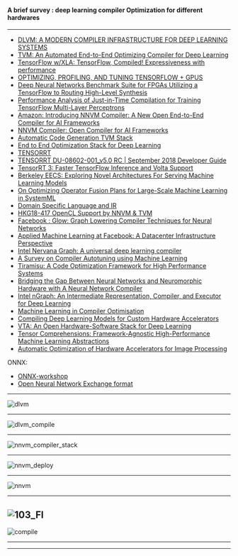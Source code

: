 #### A brief survey : deep learning compiler Optimization for different hardwares

-------------

- [DLVM: A MODERN COMPILER INFRASTRUCTURE FOR
DEEP LEARNING SYSTEMS](https://arxiv.org/pdf/1711.03016.pdf)
- [TVM: An Automated End-to-End Optimizing Compiler for Deep Learning](https://arxiv.org/pdf/1802.04799v2.pdf)
- [TensorFlow w/XLA:
TensorFlow, Compiled!
Expressiveness with performance](https://autodiff-workshop.github.io/slides/JeffDean.pdf)
- [OPTIMIZING, PROFILING, AND TUNING
TENSORFLOW + GPUS](http://on-demand.gputechconf.com/gtc-eu/2017/presentation/23363-chris-fregly-optimizing-profiling-and-deploying-tensorflow-ai-models-in-production-with-gpus.pdf)
- [Deep Neural Networks Benchmark Suite for FPGAs Utilizing a
TensorFlow to Routing High-Level Synthesis](http://www.ece.ubc.ca/~ameer/publications/Abdelhadi-Poster-2018July-COHESA_AGM18-DeepLearningBenchmarksFPGAs.pdf)
- [Performance Analysis of Just-in-Time Compilation
for Training TensorFlow Multi-Layer Perceptrons](https://researcher.watson.ibm.com/researcher/files/us-ealtman/FASTPATH_2018_paper_2.pdf)
- [Amazon: Introducing NNVM Compiler: A New Open End-to-End Compiler for AI Frameworks](https://aws.amazon.com/blogs/machine-learning/introducing-nnvm-compiler-a-new-open-end-to-end-compiler-for-ai-frameworks/)
- [NNVM Compiler: Open Compiler for AI Frameworks](https://tvm.ai/2017/10/06/nnvm-compiler-announcement.html)
- [Automatic Code Generation
 TVM Stack](http://dlsys.cs.washington.edu/pdf/lecture7.pdf)
 - [End to End Optimization Stack
for Deep Learning](http://learningsys.org/nips17/assets/slides/TVM-MLSys-NIPS17.pdf)
- [TENSORRT
](https://docs.nvidia.com/deeplearning/sdk/pdf/TensorRT-Release-Notes.pdf)
- [TENSORRT
DU-08602-001_v5.0 RC | September 2018
Developer Guide](https://docs.nvidia.com/deeplearning/sdk/pdf/TensorRT-Developer-Guide.pdf)
- [TensorRT 3: Faster TensorFlow Inference and Volta Support](https://devblogs.nvidia.com/tensorrt-3-faster-tensorflow-inference/)
- [Berkeley EECS: Exploring Novel Architectures For Serving Machine
Learning Models](https://www2.eecs.berkeley.edu/Pubs/TechRpts/2018/EECS-2018-73.pdf)
- [On Optimizing Operator Fusion Plans
for Large-Scale Machine Learning in SystemML](https://arxiv.org/pdf/1801.00829.pdf)
- [ Domain Specific Language and IR](https://pdfs.semanticscholar.org/presentation/f04a/0635498b2269b730619aacccb9257941c584.pdf)
- [HKG18-417
OpenCL Support by NNVM & TVM](http://connect.linaro.org.s3.amazonaws.com/hkg18/presentations/hkg18-417.pdf)
- [Facebook : Glow: Graph Lowering Compiler Techniques for
Neural Networks
](https://arxiv.org/pdf/1805.00907.pdf)
- [Applied Machine Learning at Facebook:
A Datacenter Infrastructure Perspective
](https://research.fb.com/wp-content/uploads/2017/12/hpca-2018-facebook.pdf)
- [Intel Nervana Graph: A universal deep learning compiler](https://conferences.oreilly.com/artificial-intelligence/ai-ca-2017/public/schedule/detail/63428)
- [A Survey on Compiler Autotuning using Machine Learning](https://arxiv.org/pdf/1801.04405v5.pdf)
- [Tiramisu: A Code Optimization Framework for High
Performance Systems](https://arxiv.org/pdf/1804.10694v2.pdf)
- [Bridging the Gap Between Neural Networks and Neuromorphic
Hardware with A Neural Network Compiler](https://arxiv.org/pdf/1801.00746v3.pdf)
- [Intel nGraph: An Intermediate Representation, Compiler, and Executor for Deep Learning](https://arxiv.org/pdf/1801.08058v2.pdf)
- [Machine Learning in Compiler Optimisation](https://arxiv.org/pdf/1805.03441v1.pdf)
- [Compiling Deep Learning Models for Custom Hardware Accelerators](https://arxiv.org/pdf/1708.00117v2.pdf)
- [VTA: An Open Hardware-Software Stack for Deep Learning](https://arxiv.org/pdf/1807.04188v1.pdf)
- [Tensor Comprehensions: Framework-Agnostic High-Performance Machine Learning Abstractions](https://arxiv.org/pdf/1802.04730v3.pdf)
- [Automatic Optimization of Hardware Accelerators for Image Processing](https://arxiv.org/ftp/arxiv/papers/1502/1502.07448.pdf)


ONNX:

- [ONNX-workshop](http://learningsys.org/nips17/assets/slides/ONNX-workshop.pdf)
- [Open Neural Network Exchange format](http://on-demand.gputechconf.com/gtc/2018/presentation/s8818-onnx-interoperable-deep-learning-presented-by-facebook.pdf)

-----------

![dlvm](https://github.com/gopala-kr/a-week-in-wild-ai/blob/master/12-ai-hardware-compilers/comp/dlvm.PNG)

---------
![dlvm_compile](https://github.com/gopala-kr/a-week-in-wild-ai/blob/master/12-ai-hardware-compilers/comp/dlvm_compile.PNG)

-----------

![nnvm_compiler_stack](https://tvm.ai/images/nnvm/nnvm_compiler_stack.png)

---------

![nnvm_deploy](https://tvm.ai/images/nnvm/nnvm_deploy.png)

-------

![nnvm](https://github.com/gopala-kr/a-week-in-wild-ai/blob/master/12-ai-hardware-compilers/comp/nnvm-tvm.PNG)

-------

![103_FI](https://simplecore.intel.com/ai/wp-content/uploads/sites/69/103_FI.png)
---------

![compile](https://github.com/gopala-kr/a-week-in-wild-ai/blob/master/12-ai-hardware-compilers/comp/compile-diff.PNG)

---------
---------------
